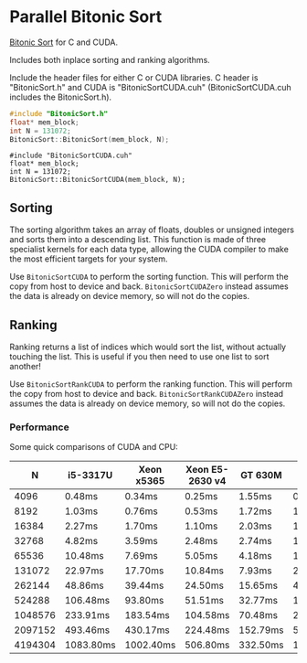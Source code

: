 # Parallel Bitonic Sort
[Bitonic Sort](https://en.wikipedia.org/wiki/Bitonic_sorter) for C and CUDA.

Includes both inplace sorting and ranking algorithms.

Include the header files for either C or CUDA libraries. C header is "BitonicSort.h" and CUDA is "BitonicSortCUDA.cuh" (BitonicSortCUDA.cuh includes the BitonicSort.h).

```C
#include "BitonicSort.h"
float* mem_block;
int N = 131072;
BitonicSort::BitonicSort(mem_block, N);
```

```CUDA
#include "BitonicSortCUDA.cuh"
float* mem_block;
int N = 131072;
BitonicSort::BitonicSortCUDA(mem_block, N);
```

## Sorting

The sorting algorithm takes an array of floats, doubles or unsigned integers and sorts them into a descending list. This function is made of three specialist kernels for each data type, allowing the CUDA compiler to make the most efficient targets for your system.

Use `BitonicSortCUDA` to perform the sorting function. This will perform the copy from host to device and back. `BitonicSortCUDAZero` instead assumes the data is already on device memory, so will not do the copies.

## Ranking

Ranking returns a list of indices which would sort the list, without actually touching the list. This is useful if you then need to use one list to sort another!

Use `BitonicSortRankCUDA` to perform the ranking function. This will perform the copy from host to device and back. `BitonicSortRankCUDAZero` instead assumes the data is already on device memory, so will not do the copies.


### Performance

Some quick comparisons of CUDA and CPU:

N       | i5-3317U  |Xeon x5365	|Xeon E5-2630 v4    | GT 630M	| GTX 1050   | Tesla M40
---     |   ---     | ---       | ---               | ---		| ---        | ---
4096    | 0.48ms    | 0.34ms	| 0.25ms            | 1.55ms	| 0.95ms     | 0.71ms
8192    | 1.03ms    | 0.76ms	| 0.53ms            | 1.72ms	| 1.10ms     | 0.78ms
16384   | 2.27ms    | 1.70ms	| 1.10ms            | 2.03ms	| 1.28ms     | 0.83ms
32768   | 4.82ms    | 3.59ms	| 2.48ms            | 2.74ms	| 1.53ms     | 0.95ms
65536   | 10.48ms   | 7.69ms	| 5.05ms            | 4.18ms	| 1.92ms     | 1.14ms
131072  | 22.97ms   | 17.70ms	| 10.84ms           | 7.93ms	| 2.66ms     | 1.45ms
262144  | 48.86ms   | 39.44ms 	| 24.50ms           | 15.65ms	| 4.88ms     | 2.02ms
524288  | 106.48ms  | 93.80ms	| 51.51ms           | 32.77ms	| 12.72ms    | 3.04ms
1048576 | 233.91ms  | 183.54ms	| 104.58ms          | 70.48ms	| 25.92ms    | 9.22ms
2097152 | 493.46ms  | 430.17ms	| 224.48ms          | 152.79ms	| 54.05ms    | 19.10ms
4194304 | 1083.80ms | 1002.40ms	| 506.80ms          | 332.50ms	| 114.78ms   | 40.47ms

